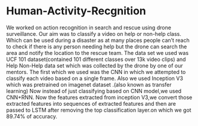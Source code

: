 # Human-Activity-Recgnition
We worked on action recognition in search and rescue using drone surveillance. Our aim was to classify a video on help or non-help class. Which can be used during a disaster as at many places people can’t reach to check if there is any person needing help but the drone can search the area and notify the location to the rescue team.  The data set we used was UCF 101 dataset(contained 101 different classes over 13k video clips) and Help Non-Help data set which was collected by the drone by one of our mentors.  The first which we used was the CNN in which we attempted to classify each video based on a single frame. Also we used Inception V3 which was pretrained on imagenet dataset .(also known as transfer learning)  Now instead of just classifying based on CNN model,we used CNN+RNN. Now the features extracted from inception V3,we convert those extracted features into sequences of extracted features and then are passed to LSTM after removing the top classification layer.on which we got 89.74% of accuracy.

